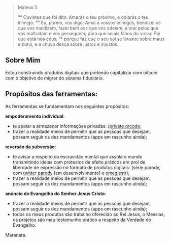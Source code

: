 > Mateus 5
>
> ⁴³ Ouvistes que foi dito: Amarás o teu próximo, e odiarás o teu inimigo. ⁴⁴ Eu, porém, vos digo: Amai a vossos inimigos, bendizei os que vos maldizem, fazei bem aos que vos odeiam, e orai pelos que vos maltratam e vos perseguem; para que sejais filhos do vosso Pai que está nos céus, ⁴⁵ porque faz que o seu sol se levante sobre maus e bons, e a chuva desça sobre justos e injustos.

## Sobre Mim
Estou construindo produtos digitais que pretendo capitalizar com bitcoin com o objetivo de migrar do sistema fiduciário.

## Propósitos das ferramentas:
As ferramentas se fundamentam nos seguintes propósitos:

**empoderamento individual**:
 - te apoiar a armazenar informações privadas: ([private qrcode](https://antonioconselheiro.github.io/private-qrcode/#/home);
 - trazer a realidade meios de permitir que as pessoas que desejam, possam seguir os dez mandamentos (apps em rascunho ainda);

**reversão da subversão**:
 - te avisar a respeito da escravidão mental que assola o mundo transmitindo ideias com protestos de efeito práticos em prol de liberdade de expressão no formato de produtos digitais: (série parody, com [twitter parody](https://github.com/antonioconselheiro/twitter-parody) [em desenvolvimento] e [omeglestr](https://antonioconselheiro.github.io/omeglestr/#/chat));
 - trazer a realidade meios de permitir que as pessoas que desejam, possam seguir os dez mandamentos (apps em rascunho ainda);

**anúncio do Evangelho do Senhor Jesus Cristo**:
 - trazer a realidade meios de permitir que as pessoas que desejam, possam seguir os dez mandamentos (apps em rascunho ainda);
 - todos os meus produtos são trabalho oferecido ao Rei Jesus, o Messias, os projetos são meu testemunho prático a respeito da Verdade do Evangelho.

Maranata.
